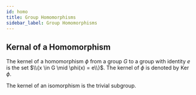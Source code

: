 ```yaml
---
id: homo
title: Group Homomorphisms
sidebar_label: Group Homomorphisms
---
```


## Kernal of a Homomorphism

The kernel of a homomorphism $\phi$ from a group $G$ to a group with
identity $e$ is the set $\\{x \in G \mid \phi(x) = e\\}$. The kernel of $\phi$ is denoted by $\operatorname{Ker} \phi$.

The kernel of an isomorphism is the trivial subgroup.



